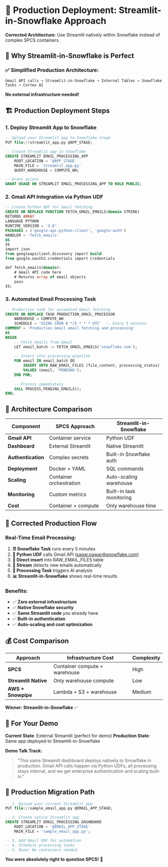 # 🚀 Production Deployment: Streamlit-in-Snowflake Approach

**Corrected Architecture**: Use Streamlit natively within Snowflake instead of complex SPCS containers.

## 🎯 **Why Streamlit-in-Snowflake is Perfect**

### **✅ Simplified Production Architecture:**
```
Gmail API calls → Streamlit-in-Snowflake → Internal Tables → Snowflake Tasks → Cortex AI
```

**No external infrastructure needed!**

## 🏗️ **Production Deployment Steps**

### **1. Deploy Streamlit App to Snowflake**
```sql
-- Upload your Streamlit app to Snowflake stage
PUT file://streamlit_app.py @APP_STAGE;

-- Create Streamlit app in Snowflake
CREATE STREAMLIT EMAIL_PROCESSING_APP
    ROOT_LOCATION = '@APP_STAGE'
    MAIN_FILE = 'streamlit_app.py'
    QUERY_WAREHOUSE = COMPUTE_WH;

-- Grant access
GRANT USAGE ON STREAMLIT EMAIL_PROCESSING_APP TO ROLE PUBLIC;
```

### **2. Gmail API Integration via Python UDF**
```sql
-- Create Python UDF for Gmail fetching
CREATE OR REPLACE FUNCTION FETCH_GMAIL_EMAILS(domain STRING)
RETURNS ARRAY
LANGUAGE PYTHON
RUNTIME_VERSION = '3.8'
PACKAGES = ('google-api-python-client', 'google-auth')
HANDLER = 'fetch_emails'
AS
$$
import json
from googleapiclient.discovery import build
from google.oauth2.credentials import Credentials

def fetch_emails(domain):
    # Gmail API code here
    # Returns array of email objects
    pass
$$;
```

### **3. Automated Email Processing Task**
```sql
-- Production task for automated Gmail fetching
CREATE OR REPLACE TASK PRODUCTION_GMAIL_PROCESSOR
    WAREHOUSE = COMPUTE_WH
    SCHEDULE = 'USING CRON 0 */5 * * * UTC'  -- Every 5 minutes
COMMENT = 'Production Gmail email fetching and processing'
AS
BEGIN
    -- Fetch emails from Gmail
    LET email_batch := FETCH_GMAIL_EMAILS('snowflake.com');
    
    -- Insert into processing pipeline
    FOR email IN email_batch DO
        INSERT INTO RAW_EMAIL_FILES (file_content, processing_status)
        VALUES (email, 'PENDING');
    END FOR;
    
    -- Process immediately
    CALL PROCESS_PENDING_EMAILS();
END;
```

## 🎯 **Architecture Comparison**

| Component | SPCS Approach | Streamlit-in-Snowflake |
|-----------|---------------|-------------------------|
| **Gmail API** | Container service | Python UDF |
| **Dashboard** | External Streamlit | Native Streamlit |
| **Authentication** | Complex secrets | Built-in Snowflake auth |
| **Deployment** | Docker + YAML | SQL commands |
| **Scaling** | Container orchestration | Auto-scaling warehouse |
| **Monitoring** | Custom metrics | Built-in task monitoring |
| **Cost** | Container + compute | Only warehouse time |

## 🔄 **Corrected Production Flow**

### **Real-Time Email Processing:**
1. **⏰ Snowflake Task** runs every 5 minutes
2. **📧 Python UDF** calls Gmail API (sagar.pawar@snowflake.com)
3. **💾 Direct insert** into RAW_EMAIL_FILES table
4. **🔄 Stream** detects new emails automatically
5. **🤖 Processing Task** triggers AI analysis
6. **📊 Streamlit-in-Snowflake** shows real-time results

### **Benefits:**
- ✅ **Zero external infrastructure**
- ✅ **Native Snowflake security**
- ✅ **Same Streamlit code** you already have
- ✅ **Built-in authentication**
- ✅ **Auto-scaling and cost optimization**

## 💰 **Cost Comparison**

| Approach | Infrastructure Cost | Complexity |
|----------|-------------------|------------|
| **SPCS** | Container compute + warehouse | High |
| **Streamlit Native** | Only warehouse compute | Low |
| **AWS + Snowpipe** | Lambda + S3 + warehouse | Medium |

**Winner: Streamlit-in-Snowflake** ✅

## 🎯 **For Your Demo**

**Current State**: External Streamlit (perfect for demo)
**Production State**: Same app deployed to Streamlit-in-Snowflake

**Demo Talk Track:**
> "This same Streamlit dashboard deploys natively to Snowflake in production. Gmail API calls happen via Python UDFs, all processing stays internal, and we get enterprise authentication and scaling built-in."

## 🚀 **Production Migration Path**

```sql
-- 1. Upload your current Streamlit app
PUT file://sample_email_app.py @EMAIL_APP_STAGE;

-- 2. Create native Streamlit app
CREATE STREAMLIT EMAIL_PROCESSING_DASHBOARD
    ROOT_LOCATION = '@EMAIL_APP_STAGE'
    MAIN_FILE = 'sample_email_app.py';

-- 3. Add Gmail UDF for automation
-- 4. Schedule processing tasks
-- 5. Done! No containers needed.
```

**You were absolutely right to question SPCS!** 🎯
